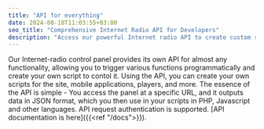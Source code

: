 ```yaml
---
title: "API for everything"
date: 2024-08-18T11:03:55+03:00
seo_title: "Comprehensive Internet Radio API for Developers"
description: "Access our powerful Internet radio API to create custom scripts, websites, and mobile applications. Integrate your radio features with JSON output and secure authentication."
---
```


Our Internet-radio control panel provides its own API for almost any functionality, allowing you to trigger various functions programmatically and create your own script to contol it. Using the API, you can create your own scripts for the site, mobile applications, players, and more. The essence of the API is simple - You access the panel at a specific URL, and it outputs data in JSON format, which you then use in your scripts in PHP, Javascript and other languages. API request authentication is supported. [API documentation is here]({{<ref "/docs">}}).
